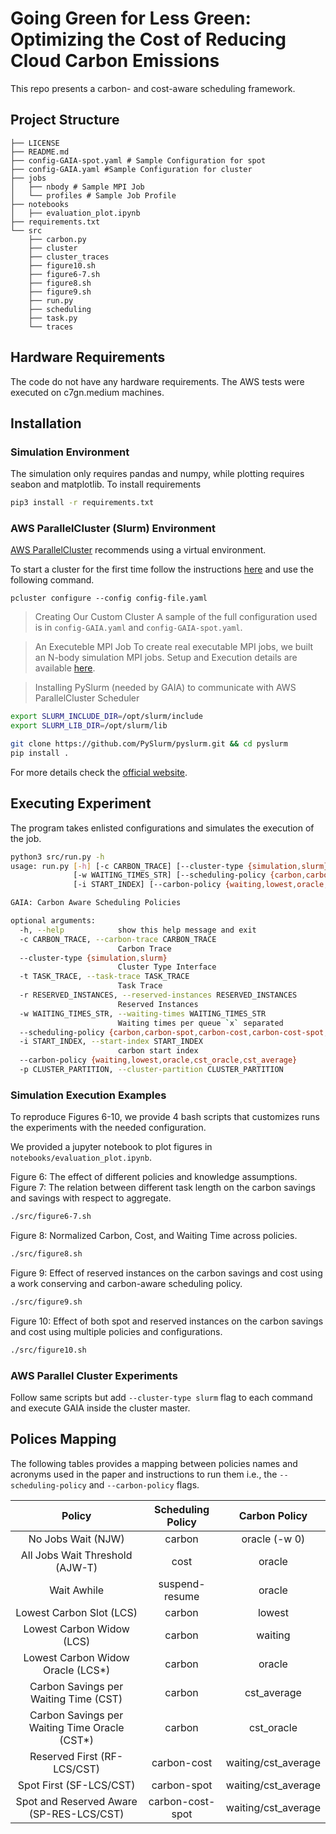 # Going Green for Less Green: Optimizing the Cost of Reducing Cloud Carbon Emissions

This repo presents a carbon- and cost-aware scheduling framework.

## Project Structure
```.
├── LICENSE
├── README.md
├── config-GAIA-spot.yaml # Sample Configuration for spot
├── config-GAIA.yaml #Sample Configuration for cluster
├── jobs
│   ├── nbody # Sample MPI Job
│   └── profiles # Sample Job Profile 
├── notebooks
│   ├── evaluation_plot.ipynb
├── requirements.txt
└── src
    ├── carbon.py
    ├── cluster
    ├── cluster_traces
    ├── figure10.sh
    ├── figure6-7.sh
    ├── figure8.sh
    ├── figure9.sh
    ├── run.py
    ├── scheduling
    ├── task.py
    └── traces
```

## Hardware Requirements
The code do not have any hardware requirements. The AWS tests were executed on c7gn.medium machines.

## Installation
### Simulation Environment
The simulation only requires pandas and numpy, while plotting requires seabon and matplotlib. To install requirements

```sh
pip3 install -r requirements.txt
```

### AWS ParallelCluster (Slurm) Environment
[AWS ParallelCluster](https://docs.aws.amazon.com/parallelcluster/latest/ug/install-v3-parallelcluster.html) recommends using a virtual environment.

To start a cluster for the first time follow the instructions  [here](https://docs.aws.amazon.com/parallelcluster/latest/ug/install-v3-configuring.html) and use the following command.
```
pcluster configure --config config-file.yaml
```
> Creating Our Custom Cluster
A sample of the full configuration used is in `config-GAIA.yaml` and `config-GAIA-spot.yaml`.

> An Executeble MPI Job
To create real executable MPI jobs, we built an N-body simulation MPI jobs. Setup and Execution details are available [here](jobs/nbody/README.md).

> Installing PySlurm (needed by GAIA) to communicate with AWS ParallelCluster Scheduler


```bash
export SLURM_INCLUDE_DIR=/opt/slurm/include
export SLURM_LIB_DIR=/opt/slurm/lib

git clone https://github.com/PySlurm/pyslurm.git && cd pyslurm
pip install .
```
For more details check the [official website](https://pyslurm.github.io/23.2/).

## Executing Experiment
The program takes enlisted configurations and simulates the execution of the job.

```sh
python3 src/run.py -h
usage: run.py [-h] [-c CARBON_TRACE] [--cluster-type {simulation,slurm}] [-t TASK_TRACE] [-r RESERVED_INSTANCES]
              [-w WAITING_TIMES_STR] [--scheduling-policy {carbon,carbon-spot,carbon-cost,carbon-cost-spot,cost,suspend-resume}]
              [-i START_INDEX] [--carbon-policy {waiting,lowest,oracle,cst_oracle,cst_average}] [-p CLUSTER_PARTITION]

GAIA: Carbon Aware Scheduling Policies

optional arguments:
  -h, --help            show this help message and exit
  -c CARBON_TRACE, --carbon-trace CARBON_TRACE
                        Carbon Trace
  --cluster-type {simulation,slurm}
                        Cluster Type Interface
  -t TASK_TRACE, --task-trace TASK_TRACE
                        Task Trace
  -r RESERVED_INSTANCES, --reserved-instances RESERVED_INSTANCES
                        Reserved Instances
  -w WAITING_TIMES_STR, --waiting-times WAITING_TIMES_STR
                        Waiting times per queue `x` separated
  --scheduling-policy {carbon,carbon-spot,carbon-cost,carbon-cost-spot,cost,suspend-resume}
  -i START_INDEX, --start-index START_INDEX
                        carbon start index
  --carbon-policy {waiting,lowest,oracle,cst_oracle,cst_average}
  -p CLUSTER_PARTITION, --cluster-partition CLUSTER_PARTITION
```
### Simulation Execution Examples
To reproduce Figures 6-10, we provide 4 bash scripts that customizes runs the experiments with the needed configuration. 

We provided a jupyter notebook to plot figures in `notebooks/evaluation_plot.ipynb`.

Figure 6: The effect of different policies and knowledge assumptions.
Figure 7: The relation between different task length on the carbon savings and savings with respect to aggregate.

```sh
./src/figure6-7.sh
```

Figure 8: Normalized Carbon, Cost, and Waiting Time across policies.
```sh
./src/figure8.sh
```

Figure 9: Effect of reserved instances on the carbon savings and cost using a work conserving and carbon-aware scheduling policy.
```sh
./src/figure9.sh
```

Figure 10: Effect of both spot and reserved instances on the carbon savings and cost using multiple policies and configurations.
```sh
./src/figure10.sh
```

### AWS Parallel Cluster Experiments
Follow same scripts but add `--cluster-type slurm` flag to each command and execute GAIA inside the cluster master.

## Polices Mapping 
The following tables provides a mapping between policies names and acronyms used in the paper and instructions to run them i.e., the `--scheduling-policy` and `--carbon-policy` flags.

|Policy| Scheduling Policy| Carbon Policy| 
|:-:|:-:|:-:|
|No Jobs Wait (NJW)|carbon|oracle (-w 0)|
|All Jobs Wait Threshold (AJW-T)|cost|oracle|
|Wait Awhile|suspend-resume|oracle|
|Lowest Carbon Slot (LCS)|carbon|lowest|
|Lowest Carbon Widow (LCS)|carbon|waiting|
|Lowest Carbon Widow Oracle (LCS*)|carbon|oracle|
|Carbon Savings per Waiting Time (CST)|carbon|cst_average|
|Carbon Savings per Waiting Time Oracle (CST*)|carbon|cst_oracle|
|Reserved First (RF-LCS/CST)| carbon-cost| waiting/cst_average|
|Spot First (SF-LCS/CST)| carbon-spot| waiting/cst_average|
|Spot and Reserved Aware (SP-RES-LCS/CST)| carbon-cost-spot | waiting/cst_average|